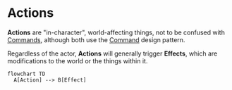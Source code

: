 # Actions

**Actions** are "in-character", world-affecting things, not to be confused with [Commands](../commands/README.md), although both use the [Command](https://gameprogrammingpatterns.com/command.html) design pattern.

Regardless of the actor, **Actions** will generally trigger **Effects**, which are modifications to the world or the things within it.

```mermaid
flowchart TD
  A[Action] --> B[Effect]
```

